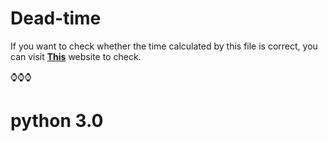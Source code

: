 # Dead-time 
If you want to check whether the time calculated by this file is correct, you can visit [**This**](https://time.is) website to check.

⌚⌚⌚

# python 3.0

